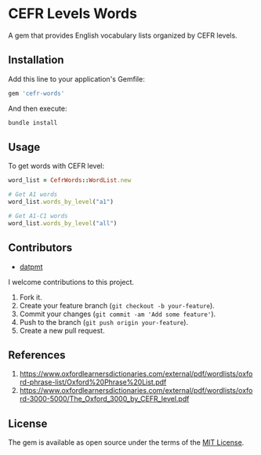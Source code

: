 # CEFR Levels Words

A gem that provides English vocabulary lists organized by CEFR levels.

## Installation

Add this line to your application's Gemfile:

```ruby
gem 'cefr-words'
```

And then execute:

```bash
bundle install
```

## Usage
To get words with CEFR level:
```ruby
word_list = CefrWords::WordList.new

# Get A1 words
word_list.words_by_level("a1")

# Get A1-C1 words
word_list.words_by_level("all")
```

## Contributors

- [datpmt](https://github.com/datpmt)

I welcome contributions to this project.

1.  Fork it.
2.  Create your feature branch (`git checkout -b your-feature`).
3.  Commit your changes (`git commit -am 'Add some feature'`).
4.  Push to the branch (`git push origin your-feature`).
5.  Create a new pull request.

## References
1. https://www.oxfordlearnersdictionaries.com/external/pdf/wordlists/oxford-phrase-list/Oxford%20Phrase%20List.pdf
2. https://www.oxfordlearnersdictionaries.com/external/pdf/wordlists/oxford-3000-5000/The_Oxford_3000_by_CEFR_level.pdf

## License
The gem is available as open source under the terms of the [MIT License](LICENSE).

